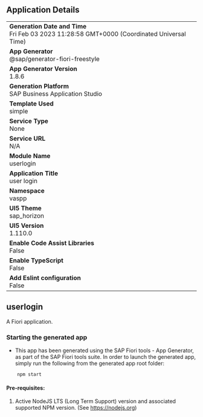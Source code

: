 ## Application Details
|               |
| ------------- |
|**Generation Date and Time**<br>Fri Feb 03 2023 11:28:58 GMT+0000 (Coordinated Universal Time)|
|**App Generator**<br>@sap/generator-fiori-freestyle|
|**App Generator Version**<br>1.8.6|
|**Generation Platform**<br>SAP Business Application Studio|
|**Template Used**<br>simple|
|**Service Type**<br>None|
|**Service URL**<br>N/A
|**Module Name**<br>userlogin|
|**Application Title**<br>user login|
|**Namespace**<br>vaspp|
|**UI5 Theme**<br>sap_horizon|
|**UI5 Version**<br>1.110.0|
|**Enable Code Assist Libraries**<br>False|
|**Enable TypeScript**<br>False|
|**Add Eslint configuration**<br>False|

## userlogin

A Fiori application.

### Starting the generated app

-   This app has been generated using the SAP Fiori tools - App Generator, as part of the SAP Fiori tools suite.  In order to launch the generated app, simply run the following from the generated app root folder:

```
    npm start
```

#### Pre-requisites:

1. Active NodeJS LTS (Long Term Support) version and associated supported NPM version.  (See https://nodejs.org)


